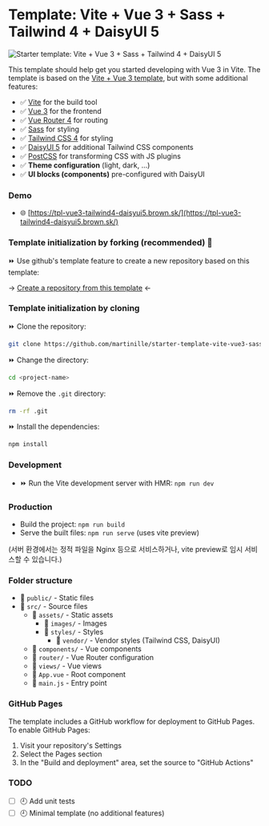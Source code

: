 # Template: Vite + Vue 3 + Sass + Tailwind 4 + DaisyUI 5
![Starter template: Vite + Vue 3 + Sass + Tailwind 4 + DaisyUI 5](https://tpl-vue3-tailwind4-daisyui5.brown.sk/template-image.png)

This template should help get you started developing with Vue 3 in Vite. The template is based on the [Vite + Vue 3 template](https://vite.new/vue), but with some additional features:

- ✅ [Vite](https://vite.dev/) for the build tool
- ✅ [Vue 3](https://vuejs.org/) for the frontend
- ✅ [Vue Router 4](https://router.vuejs.org/) for routing
- ✅ [Sass](https://sass-lang.com/) for styling
- ✅ [Tailwind CSS 4](https://tailwindcss.com/) for styling
- ✅ [DaisyUI 5](https://daisyui.com/) for additional Tailwind CSS components
- ✅ [PostCSS](https://postcss.org/) for transforming CSS with JS plugins
- ✅ **Theme configuration** (light, dark, ...)
- ✅ **UI blocks (components)** pre-configured with DaisyUI

### Demo
- 🌐 [https://tpl-vue3-tailwind4-daisyui5.brown.sk/](https://tpl-vue3-tailwind4-daisyui5.brown.sk/)

### Template initialization by forking (recommended) 🍴
⏩ Use github's template feature to create a new repository based on this template:

→ [Create a repository from this template](https://github.com/new?template_name=starter-template-vite-vue3-sass-tailwind4-daisyui5&template_owner=martinille) ←

### Template initialization by cloning
⏩ Clone the repository: 
```bash
git clone https://github.com/martinille/starter-template-vite-vue3-sass-tailwind4-daisyui5.git <project-name>
```

⏩ Change the directory:
```bash
cd <project-name>
```

⏩ Remove the `.git` directory: 
```bash
rm -rf .git
```

⏩ Install the dependencies: 
```bash
npm install
```

### Development
- ⏩ Run the Vite development server with HMR: `npm run dev`

### Production
- Build the project: `npm run build`
- Serve the built files: `npm run serve` (uses vite preview)

(서버 환경에서는 정적 파일을 Nginx 등으로 서비스하거나, vite preview로 임시 서비스할 수 있습니다.)

### Folder structure
- 📁 `public/` - Static files
- 📁 `src/` - Source files
  - 📁 `assets/` - Static assets
    - 📁 `images/` - Images
    - 📁 `styles/` - Styles
        - 📁 `vendor/` - Vendor styles (Tailwind CSS, DaisyUI)
  - 📁 `components/` - Vue components
  - 📁 `router/` - Vue Router configuration
  - 📁 `views/` - Vue views
  - 📄 `App.vue` - Root component
  - 📄 `main.js` - Entry point

### GitHub Pages

The template includes a GitHub workflow for deployment to GitHub Pages. To enable GitHub Pages:

1. Visit your repository's Settings
2. Select the Pages section
3. In the "Build and deployment" area, set the source to "GitHub Actions"

### TODO
- [ ] 🕘 Add unit tests
- [ ] 🕘 Minimal template (no additional features)
